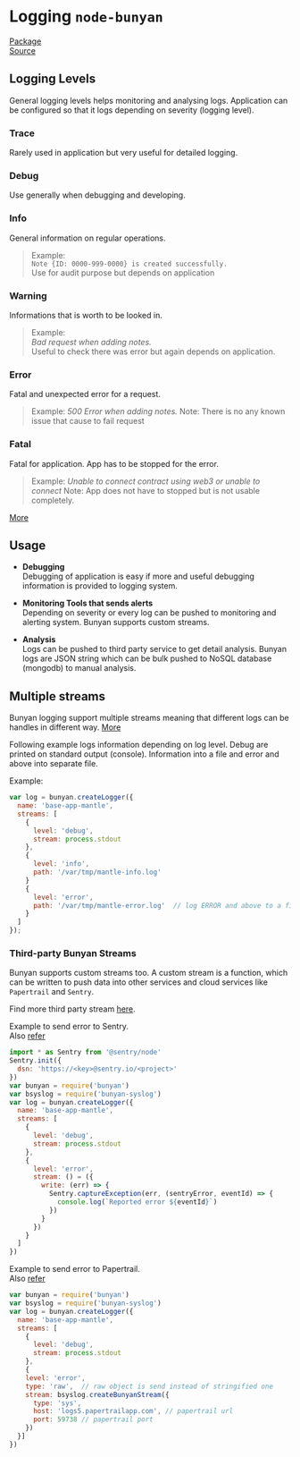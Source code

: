 # Logging `node-bunyan`

[Package](https://www.npmjs.com/package/bunyan)  
[Source](https://github.com/trentm/node-bunyan)

## Logging Levels
General logging levels helps monitoring and analysing logs. Application can be configured so that it logs depending on severity (logging level).

### Trace  
Rarely used in application but very useful for detailed logging.

### Debug  
Use generally when debugging and developing.

### Info
General information on regular operations.  
> Example:  
> `Note {ID: 0000-999-0000} is created successfully.`  
> Use for audit purpose but depends on application

### Warning  
Informations that is worth to be looked in.
> Example:  
> *Bad request when adding notes.*   
> Useful to check there was error but again depends on application.

### Error
Fatal and unexpected error for a request.
> Example:
> *500 Error when adding notes.*
> Note: There is no any known issue that cause to fail request

### Fatal  
Fatal for application. App has to be stopped for the error.
> Example:
> *Unable to connect contract using web3 or unable to connect*
> Note: App does not have to stopped but is not usable completely.

[More](https://github.com/trentm/node-bunyan#levels)

## Usage
* **Debugging**  
Debugging of application is easy if more and useful debugging information is provided to logging system.

* **Monitoring Tools that sends alerts**  
Depending on severity or every log can be pushed to monitoring and alerting system. Bunyan supports custom streams.

* **Analysis**  
Logs can be pushed to third party service to get detail analysis. Bunyan logs are JSON string which can be bulk pushed to NoSQL database (mongodb) to manual analysis.


## Multiple streams
Bunyan logging support multiple streams meaning that different logs can be handles in different way.
[More](https://github.com/trentm/node-bunyan#streams)

Following example logs information depending on log level.
Debug are printed on standard output (console). Information into a file and error and above into separate file.

Example:

```javascript
var log = bunyan.createLogger({
  name: 'base-app-mantle',
  streams: [
    {
      level: 'debug',
      stream: process.stdout
    },
    {
      level: 'info',
      path: '/var/tmp/mantle-info.log'
    }
    {
      level: 'error',
      path: '/var/tmp/mantle-error.log'  // log ERROR and above to a file
    }
  ]
});
```

### Third-party Bunyan Streams

Bunyan supports custom streams too. A custom stream is a function, which can be written to push data into other services and cloud services like `Papertrail` and `Sentry`.

Find more third party stream [here](https://github.com/trentm/node-bunyan/wiki/Awesome-Bunyan#streams).

Example to send error to Sentry.  
Also [refer](https://stackoverflow.com/questions/53310580/sentry-node-integration-to-wrap-bunyan-log-calls-as-breadcrumbs)

```javascript
import * as Sentry from '@sentry/node'
Sentry.init({
  dsn: 'https://<key>@sentry.io/<project>'
})
var bunyan = require('bunyan')
var bsyslog = require('bunyan-syslog')
var log = bunyan.createLogger({
  name: 'base-app-mantle',
  streams: [
    {
      level: 'debug',
      stream: process.stdout
    },
    {
      level: 'error',
      stream: () = ({
        write: (err) => {
          Sentry.captureException(err, (sentryError, eventId) => {
            console.log(`Reported error ${eventId}`)
          })
        }
      })
    }
  ]
})
```

Example to send error to Papertrail.  
Also [refer](https://blog.papertrailapp.com/best-practices-for-logging-in-nodejs/)

```javascript
var bunyan = require('bunyan')
var bsyslog = require('bunyan-syslog')
var log = bunyan.createLogger({
  name: 'base-app-mantle',
  streams: [
    {
      level: 'debug',
      stream: process.stdout
    },
    {
    level: 'error',
    type: 'raw',  // raw object is send instead of stringified one
    stream: bsyslog.createBunyanStream({
      type: 'sys',
      host: 'logs5.papertrailapp.com', // papertrail url
      port: 59738 // papertrail port
    })
  }]
})
```
